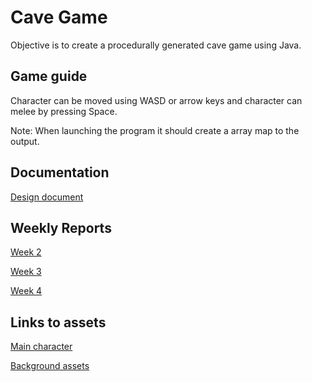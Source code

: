# Cave Game
Objective is to create a procedurally generated cave game using Java.

## Game guide

Character can be moved using WASD or arrow keys and character can melee by pressing Space. 

Note: When launching the program it should create a array map to the output.

## Documentation

[Design document](https://github.com/ViMuilu/CaveGame/blob/main/documents/design_document.md)

## Weekly Reports
[Week 2](https://github.com/ViMuilu/CaveGame/blob/main/documents/week2report.md)

[Week 3](https://github.com/ViMuilu/CaveGame/blob/main/documents/week3report.md)

[Week 4](https://github.com/ViMuilu/CaveGame/blob/main/documents/week4report.md)

## Links to assets

[Main character](https://gamekrazzy.itch.io/8-direction-top-down-character)

[Background assets](https://szadiart.itch.io/rogue-fantasy-catacombs)

